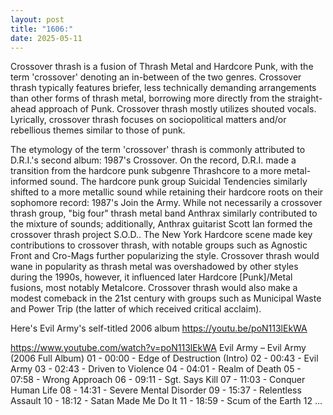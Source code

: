 ```yaml
---
layout: post
title: "1606:"
date: 2025-05-11
---
```


Crossover thrash is a fusion of Thrash Metal and Hardcore Punk, with the term 'crossover' denoting an in-between of the two genres. Crossover thrash typically features briefer, less technically demanding arrangements than other forms of thrash metal, borrowing more directly from the straight-ahead approach of Punk. Crossover thrash mostly utilizes shouted vocals. Lyrically, crossover thrash focuses on sociopolitical matters and/or rebellious themes similar to those of punk.

The etymology of the term 'crossover' thrash is commonly attributed to D.R.I.'s second album: 1987's Crossover. On the record, D.R.I. made a transition from the hardcore punk subgenre Thrashcore to a more metal-informed sound. The hardcore punk group Suicidal Tendencies similarly shifted to a more metallic sound while retaining their hardcore roots on their sophomore record: 1987's Join the Army. While not necessarily a crossover thrash group, "big four" thrash metal band Anthrax similarly contributed to the mixture of sounds; additionally, Anthrax guitarist Scott Ian formed the crossover thrash project S.O.D.. The New York Hardcore scene made key contributions to crossover thrash, with notable groups such as Agnostic Front and Cro-Mags further popularizing the style. Crossover thrash would wane in popularity as thrash metal was overshadowed by other styles during the 1990s, however, it influenced later Hardcore [Punk]/Metal fusions, most notably Metalcore. Crossover thrash would also make a modest comeback in the 21st century with groups such as Municipal Waste and Power Trip (the latter of which received critical acclaim). 

Here's Evil Army's self-titled 2006 album
https://youtu.be/poN113lEkWA

https://www.youtube.com/watch?v=poN113lEkWA
Evil Army – Evil Army (2006 Full Album)
01 - 00:00 - Edge of Destruction (Intro)
02 - 00:43 - Evil Army
03 - 02:43 - Driven to Violence
04 - 04:01 - Realm of Death
05 - 07:58 - Wrong Approach
06 - 09:11 - Sgt. Says Kill
07 - 11:03 - Conquer Human Life
08 - 14:31 - Severe Mental Disorder
09 - 15:37 - Relentless Assault
10 - 18:12 - Satan Made Me Do It
11 - 18:59 - Scum of the Earth
12 ...
